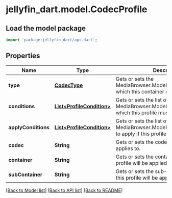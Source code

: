 # jellyfin_dart.model.CodecProfile

## Load the model package
```dart
import 'package:jellyfin_dart/api.dart';
```

## Properties
Name | Type | Description | Notes
------------ | ------------- | ------------- | -------------
**type** | [**CodecType**](CodecType.md) | Gets or sets the MediaBrowser.Model.Dlna.CodecType which this container must meet. | [optional] 
**conditions** | [**List&lt;ProfileCondition&gt;**](ProfileCondition.md) | Gets or sets the list of MediaBrowser.Model.Dlna.ProfileCondition which this profile must meet. | [optional] 
**applyConditions** | [**List&lt;ProfileCondition&gt;**](ProfileCondition.md) | Gets or sets the list of MediaBrowser.Model.Dlna.ProfileCondition to apply if this profile is met. | [optional] 
**codec** | **String** | Gets or sets the codec(s) that this profile applies to. | [optional] 
**container** | **String** | Gets or sets the container(s) which this profile will be applied to. | [optional] 
**subContainer** | **String** | Gets or sets the sub-container(s) which this profile will be applied to. | [optional] 

[[Back to Model list]](../README.md#documentation-for-models) [[Back to API list]](../README.md#documentation-for-api-endpoints) [[Back to README]](../README.md)


